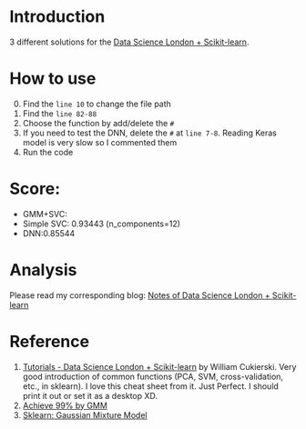 # Introduction
3 different solutions for the [Data Science London + Scikit-learn](https://www.kaggle.com/c/data-science-london-scikit-learn).

# How to use
0. Find the `line 10` to change the file path
1. Find the `line 82-88`
2. Choose the function by add/delete the `#`
3. If you need to test the DNN, delete the `#` at `line 7-8`. Reading Keras model is very slow so I commented them
4. Run the code

# Score:
- GMM+SVC: 
- Simple SVC: 0.93443 (n_components=12)
- DNN:0.85544

# Analysis
Please read my corresponding blog: [Notes of Data Science London + Scikit-learn](https://typewind.github.io/2017/07/05/k-london-notes/)

# Reference
1. [Tutorials - Data Science London + Scikit-learn](https://www.kaggle.com/c/data-science-london-scikit-learn/visualization/1091) by William Cukierski. Very good introduction of common functions (PCA, SVM, cross-validation, etc., in sklearn). I love this cheat sheet from it. Just Perfect. I should print it out or set it as a desktop XD.
2. [Achieve 99% by GMM](http://nbviewer.jupyter.org/gist/luanjunyi/6632d4c0f92bc30750f4)
3. [Sklearn: Gaussian Mixture Model](http://scikit-learn.org/stable/modules/mixture.html)

